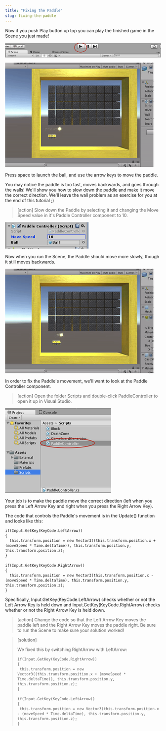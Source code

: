 ```yaml
---
title: "Fixing the Paddle"
slug: fixing-the-paddle
---
```


Now if you push Play button up top you can play the finished game in the Scene you just made!

![Press Play to run the Scene](assets/play_bar.png)

![Unfixed Breakout](assets/jank_version.gif)

Press space to launch the ball, and use the arrow keys to move the paddle.

You may notice the paddle is too fast, moves backwards, and goes through the walls! We'll show you how to slow down the paddle and make it move the correct direction. We'll leave the wall problem as an exercise for you at the end of this tutorial ;)

> [action]
>Slow down the Paddle by selecting it and changing the Move Speed value in it's Paddle Controller component to 10.

![Set the Paddle Controller's Move Speed to 10](assets/Capture1.png)

Now when you run the Scene, the Paddle should move more slowly, though it still moves backwards.

![The Paddle should now be slower](assets/paddle_slow.gif)

In order to fix the Paddle's movement, we'll want to look at the Paddle Controller component.

> [action]
>Open the folder Scripts and double-click PaddleController to open it up in Visual Studio.

![Navigate to and open the PaddleController component in Visual Studio](assets/open_script.png)

Your job is to make the paddle move the correct direction (left when you press the Left Arrow Key and right when you press the Right Arrow Key).

The code that controls the Paddle's movement is in the Update() function and looks like this:

```
if(Input.GetKey(KeyCode.LeftArrow))
{
  this.transform.position = new Vector3((this.transform.position.x + (moveSpeed * Time.deltaTime)), this.transform.position.y, this.transform.position.z);
}

if(Input.GetKey(KeyCode.RightArrow))
{
  this.transform.position = new Vector3(this.transform.position.x - (moveSpeed * Time.deltaTime), this.transform.position.y, this.transform.position.z);
}
```

Specifically, Input.GetKey(KeyCode.LeftArrow) checks whether or not the Left Arrow Key is held down and Input.GetKey(KeyCode.RightArrow) checks whether or not the Right Arrow Key is held down.

> [action]
>Change the code so that the Left Arrow Key moves the paddle left and the Right Arrow Key moves the paddle right. Be sure to run the Scene to make sure your solution worked!

<!-- -->

> [solution]
>
>We fixed this by switching RightArrow with LeftArrow:
>
>```
>if(Input.GetKey(KeyCode.RightArrow))
>{
>  this.transform.position = new Vector3((this.transform.position.x + (moveSpeed * Time.deltaTime)), this.transform.position.y, this.transform.position.z);
>}
>
>if(Input.GetKey(KeyCode.LeftArrow))
>{
>  this.transform.position = new Vector3(this.transform.position.x - (moveSpeed * Time.deltaTime), this.transform.position.y, this.transform.position.z);
>}
>```
